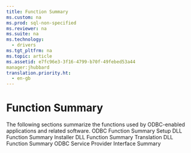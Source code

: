 ```yaml
---
title: Function Summary
ms.custom: na
ms.prod: sql-non-specified
ms.reviewer: na
ms.suite: na
ms.technology: 
  - drivers
ms.tgt_pltfrm: na
ms.topic: article
ms.assetid: e7fc96e3-3f16-4799-b70f-49febed53a44
manager:jhubbard
translation.priority.ht: 
  - en-gb
---
```

# Function Summary
<?xml version="1.0" encoding="utf-8"?>
<developerReferenceWithoutSyntaxDocument xmlns="http://ddue.schemas.microsoft.com/authoring/2003/5" xmlns:xlink="http://www.w3.org/1999/xlink" xmlns:xsi="http://www.w3.org/2001/XMLSchema-instance" xsi:schemaLocation="http://ddue.schemas.microsoft.com/authoring/2003/5 http://dduestorage.blob.core.windows.net/ddueschema/developer.xsd">
  <introduction>
    <para>The following sections summarize the functions used by ODBC-enabled applications and related software.</para>
    <list class="bullet">
      <listItem>
        <para>
          <legacyLink xlink:href="7aa635da-e6b7-439f-8e9b-c3860e24de5e">ODBC Function Summary</legacyLink>
        </para>
      </listItem>
      <listItem>
        <para>
          <legacyLink xlink:href="d18169eb-89f7-4079-be70-a85713030191">Setup DLL Function Summary</legacyLink>
        </para>
      </listItem>
      <listItem>
        <para>
          <legacyLink xlink:href="666c09d3-1e10-4d89-9b42-eda2957a87f0">Installer DLL Function Summary</legacyLink>
        </para>
      </listItem>
      <listItem>
        <para>
          <legacyLink xlink:href="76436acc-e6b8-42ec-a4bf-0edea65d0286">Translation DLL Function Summary</legacyLink>
        </para>
      </listItem>
      <listItem>
        <para>
          <legacyLink xlink:href="ace6085b-355b-435b-8734-503fc3c12ec2">ODBC Service Provider Interface Summary</legacyLink>
        </para>
      </listItem>
    </list>
  </introduction>
  <relatedTopics />
</developerReferenceWithoutSyntaxDocument>